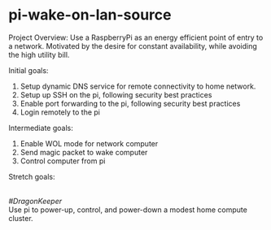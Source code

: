 # pi-wake-on-lan-source

Project Overview: Use a RaspberryPi as an energy efficient point of entry to a network.  Motivated by the desire for constant availability, while avoiding the high utility bill.

Initial goals:
1) Setup dynamic DNS service for remote connectivity to home network.
2) Setup up SSH on the pi, following security best practices
3) Enable port forwarding to the pi, following security best practices
4) Login remotely to the pi

Intermediate goals:
1) Enable WOL mode for network computer
2) Send magic packet to wake computer
3) Control computer from pi

Stretch goals: <br/><br/>

<em>#DragonKeeper</em> <br/>
Use pi to power-up, control, and power-down a modest home compute cluster.
